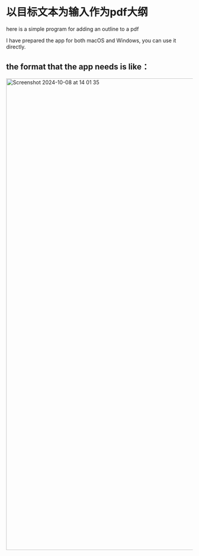 # 以目标文本为输入作为pdf大纲

here is a simple program for adding an outline to a pdf

I have prepared the app for both macOS and Windows, you can use it directly.

## the format that the app needs is like：
<img width="1273" alt="Screenshot 2024-10-08 at 14 01 35" src="https://github.com/user-attachments/assets/eb4c97c4-6b9a-40e0-8437-6d77d44c967a">
